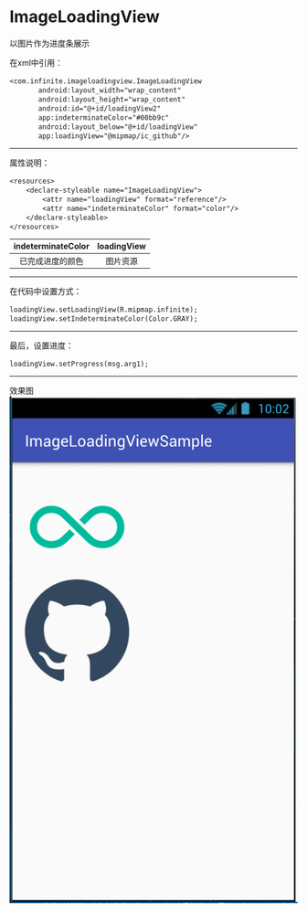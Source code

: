 # ImageLoadingView
以图片作为进度条展示


在xml中引用：
```
<com.infinite.imageloadingview.ImageLoadingView
       android:layout_width="wrap_content"
       android:layout_height="wrap_content"
       android:id="@+id/loadingView2"
       app:indeterminateColor="#00bb9c"
       android:layout_below="@+id/loadingView"
       app:loadingView="@mipmap/ic_github"/>
```
---
属性说明：
```
<resources>
    <declare-styleable name="ImageLoadingView">
        <attr name="loadingView" format="reference"/>
        <attr name="indeterminateColor" format="color"/>
    </declare-styleable>
</resources>
```

|indeterminateColor|loadingView|
|:-:|:-:|
|已完成进度的颜色|图片资源|

---
在代码中设置方式：

```
loadingView.setLoadingView(R.mipmap.infinite);
loadingView.setIndeterminateColor(Color.GRAY);
```
---
最后，设置进度：

```
loadingView.setProgress(msg.arg1);
```
---

效果图
![](https://github.com/infinite-Zh/ImageLoadingView/raw/master/GIF.gif)
